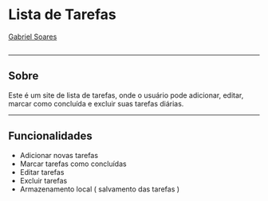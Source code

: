# Lista de Tarefas

[Gabriel Soares](https://www.linkedin.com/in/gabriel-soares-3098782b0/)

![]()

---

## Sobre
Este é um site de lista de tarefas, onde o usuário pode adicionar, editar, marcar como concluída e excluir suas tarefas diárias.

---

## Funcionalidades
- Adicionar novas tarefas
- Marcar tarefas como concluídas
- Editar tarefas
- Excluir tarefas
- Armazenamento local ( salvamento das tarefas )
